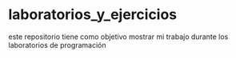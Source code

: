 # laboratorios_y_ejercicios
este repositorio tiene como objetivo mostrar mi trabajo durante los laboratorios de programación
